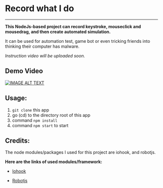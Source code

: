 # Record what I do

***

**This NodeJs-based project can record keystroke, mouseclick and mousedrag, and then create automated simulation.**

It can be used for automation test, game bot or even tricking friends into thinking their computer has malware.



*Instruction video will be uploaded soon.*

## Demo Video
[![IMAGE ALT TEXT](http://img.youtube.com/vi/ec1AG_Q9Z-E/0.jpg)](https://youtu.be/ec1AG_Q9Z-E "Record what I do")

## Usage:

  1. `git clone` this app
  1. go (cd) to the directory root of this app
  1. command `npm install`
  1. command `npm start` to start
  
## Credits:
 
 The node modules/packages I used for this project are iohook, and robotjs. 
  
 **Here are the links of used modules/framework:** 
  
 * [Iohook](https://github.com/WilixLead/iohook)
 
 * [Robotjs](https://github.com/octalmage/robotjs)
 
 
  
  
  



